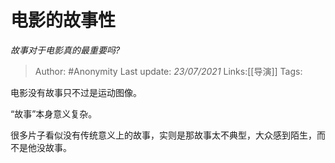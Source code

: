 # 电影的故事性
*故事对于电影真的最重要吗?*

> Author: #Anonymity
> Last update: *23/07/2021* 
> Links:[[导演]]
> Tags: 


 
电影没有故事只不过是运动图像。

“故事”本身意义复杂。

很多片子看似没有传统意义上的故事，实则是那故事太不典型，大众感到陌生，而不是他没故事。



